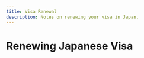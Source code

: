 ```yaml
---
title: Visa Renewal
description: Notes on renewing your visa in Japan.
---
```


# Renewing Japanese Visa
